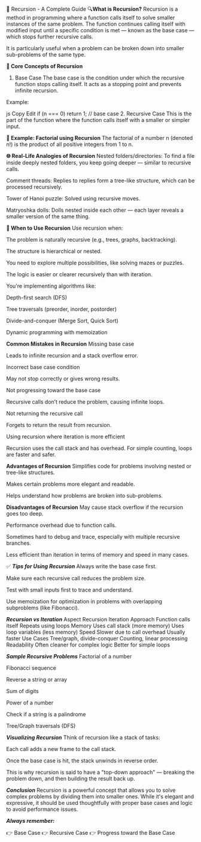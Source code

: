 📘 Recursion - A Complete Guide
🔍**What is Recursion?**
Recursion is a method in programming where a function calls itself to solve smaller instances of the same problem. The function continues calling itself with modified input until a specific condition is met — known as the base case — which stops further recursive calls.

It is particularly useful when a problem can be broken down into smaller sub-problems of the same type.

**🧠 Core Concepts of Recursion**
1. Base Case
The base case is the condition under which the recursive function stops calling itself. It acts as a stopping point and prevents infinite recursion.

Example:

js
Copy
Edit
if (n === 0) return 1; // base case
2. Recursive Case
This is the part of the function where the function calls itself with a smaller or simpler input.


**🔄 Example: Factorial using Recursion**
The factorial of a number n (denoted n!) is the product of all positive integers from 1 to n.



**🌐 Real-Life Analogies of Recursion**
Nested folders/directories: To find a file inside deeply nested folders, you keep going deeper — similar to recursive calls.

Comment threads: Replies to replies form a tree-like structure, which can be processed recursively.

Tower of Hanoi puzzle: Solved using recursive moves.

Matryoshka dolls: Dolls nested inside each other — each layer reveals a smaller version of the same thing.

**🔁 When to Use Recursion**
Use recursion when:

The problem is naturally recursive (e.g., trees, graphs, backtracking).

The structure is hierarchical or nested.

You need to explore multiple possibilities, like solving mazes or puzzles.

The logic is easier or clearer recursively than with iteration.

You're implementing algorithms like:

Depth-first search (DFS)

Tree traversals (preorder, inorder, postorder)

Divide-and-conquer (Merge Sort, Quick Sort)

Dynamic programming with memoization

**Common Mistakes in Recursion**
Missing base case

Leads to infinite recursion and a stack overflow error.

Incorrect base case condition

May not stop correctly or gives wrong results.

Not progressing toward the base case

Recursive calls don’t reduce the problem, causing infinite loops.

Not returning the recursive call

Forgets to return the result from recursion.

Using recursion where iteration is more efficient

Recursion uses the call stack and has overhead. For simple counting, loops are faster and safer.

**Advantages of Recursion**
Simplifies code for problems involving nested or tree-like structures.

Makes certain problems more elegant and readable.

Helps understand how problems are broken into sub-problems.

**Disadvantages of Recursion**
May cause stack overflow if the recursion goes too deep.

Performance overhead due to function calls.

Sometimes hard to debug and trace, especially with multiple recursive branches.

Less efficient than iteration in terms of memory and speed in many cases.

✅ ***Tips for Using Recursion***
Always write the base case first.

Make sure each recursive call reduces the problem size.

Test with small inputs first to trace and understand.

Use memoization for optimization in problems with overlapping subproblems (like Fibonacci).

***Recursion vs Iteration***
Aspect	Recursion	Iteration
Approach	Function calls itself	Repeats using loops
Memory	Uses call stack (more memory)	Uses loop variables (less memory)
Speed	Slower due to call overhead	Usually faster
Use Cases	Tree/graph, divide-conquer	Counting, linear processing
Readability	Often cleaner for complex logic	Better for simple loops

***Sample Recursive Problems***
Factorial of a number

Fibonacci sequence

Reverse a string or array

Sum of digits

Power of a number

Check if a string is a palindrome

Tree/Graph traversals (DFS)

***Visualizing Recursion***
Think of recursion like a stack of tasks:

Each call adds a new frame to the call stack.

Once the base case is hit, the stack unwinds in reverse order.

This is why recursion is said to have a "top-down approach" — breaking the problem down, and then building the result back up.

***Conclusion***
Recursion is a powerful concept that allows you to solve complex problems by dividing them into smaller ones. While it's elegant and expressive, it should be used thoughtfully with proper base cases and logic to avoid performance issues.

***Always remember:***

👉 Base Case
👉 Recursive Case
👉 Progress toward the Base Case